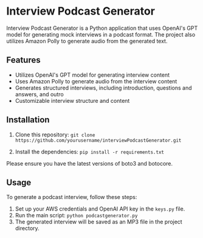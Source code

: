 # Interview Podcast Generator

Interview Podcast Generator is a Python application that uses OpenAI's GPT model for generating mock interviews in a podcast format. The project also utilizes Amazon Polly to generate audio from the generated text.

## Features

- Utilizes OpenAI's GPT model for generating interview content
- Uses Amazon Polly to generate audio from the interview content
- Generates structured interviews, including introduction, questions and answers, and outro
- Customizable interview structure and content

## Installation

1. Clone this repository:
`git clone https://github.com/yourusername/interviewPodcastGenerator.git`

2. Install the dependencies:
`pip install -r requirements.txt`

Please ensure you have the latest versions of boto3 and botocore.

## Usage

To generate a podcast interview, follow these steps:

1. Set up your AWS credentials and OpenAI API key in the `keys.py` file.
2. Run the main script:
`python podcastgenerator.py`
3. The generated interview will be saved as an MP3 file in the project directory.
